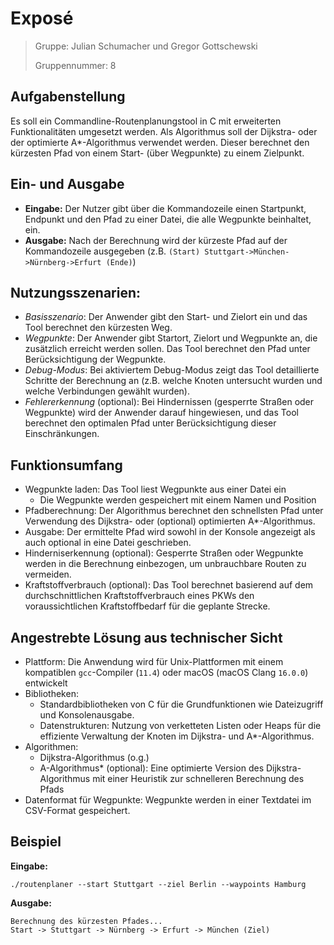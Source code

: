 # Exposé

> Gruppe: Julian Schumacher und Gregor Gottschewski
> 
> Gruppennummer: 8

## Aufgabenstellung

Es soll ein Commandline-Routenplanungstool in C mit erweiterten Funktionalitäten umgesetzt werden. Als Algorithmus soll der Dijkstra- oder der optimierte A*-Algorithmus verwendet werden. Dieser berechnet den kürzesten Pfad von einem Start- (über Wegpunkte) zu einem Zielpunkt.

## Ein- und Ausgabe
* **Eingabe:** Der Nutzer gibt über die Kommandozeile einen Startpunkt, Endpunkt und den Pfad zu einer Datei, die alle Wegpunkte beinhaltet, ein.
* **Ausgabe:** Nach der Berechnung wird der kürzeste Pfad auf der Kommandozeile ausgegeben (z.B. `(Start) Stuttgart->München->Nürnberg->Erfurt (Ende)`)

## Nutzungsszenarien:

* _Basisszenario_: Der Anwender gibt den Start- und Zielort ein und das Tool berechnet den kürzesten Weg.
* _Wegpunkte_: Der Anwender gibt Startort, Zielort und Wegpunkte an, die zusätzlich erreicht werden sollen. Das Tool berechnet den Pfad unter Berücksichtigung der Wegpunkte.
* _Debug-Modus_: Bei aktiviertem Debug-Modus zeigt das Tool detaillierte Schritte der Berechnung an (z.B. welche Knoten untersucht wurden und welche Verbindungen gewählt wurden).
* _Fehlererkennung_ (optional): Bei Hindernissen (gesperrte Straßen oder Wegpunkte) wird der Anwender darauf hingewiesen, und das Tool berechnet den optimalen Pfad unter Berücksichtigung dieser Einschränkungen.

## Funktionsumfang

* Wegpunkte laden: Das Tool liest Wegpunkte aus einer Datei ein
  * Die Wegpunkte werden gespeichert mit einem Namen und Position
* Pfadberechnung: Der Algorithmus berechnet den schnellsten Pfad unter Verwendung des Dijkstra- oder (optional) optimierten A*-Algorithmus.
* Ausgabe: Der ermittelte Pfad wird sowohl in der Konsole angezeigt als auch optional in eine Datei geschrieben.
* Hinderniserkennung (optional): Gesperrte Straßen oder Wegpunkte werden in die Berechnung einbezogen, um unbrauchbare Routen zu vermeiden.
* Kraftstoffverbrauch (optional): Das Tool berechnet basierend auf dem durchschnittlichen Kraftstoffverbrauch eines PKWs den voraussichtlichen Kraftstoffbedarf für die geplante Strecke.

## Angestrebte Lösung aus technischer Sicht

* Plattform: Die Anwendung wird für Unix-Plattformen mit einem kompatiblen `gcc`-Compiler (`11.4`) oder macOS (macOS Clang `16.0.0`) entwickelt
* Bibliotheken:
  * Standardbibliotheken von C für die Grundfunktionen wie Dateizugriff und Konsolenausgabe.
  * Datenstrukturen: Nutzung von verketteten Listen oder Heaps für die effiziente Verwaltung der Knoten im Dijkstra- und A*-Algorithmus.
* Algorithmen:
  * Dijkstra-Algorithmus (o.g.)
  * A-Algorithmus* (optional): Eine optimierte Version des Dijkstra-Algorithmus mit einer Heuristik zur schnelleren Berechnung des Pfads
* Datenformat für Wegpunkte: Wegpunkte werden in einer Textdatei im CSV-Format gespeichert.

## Beispiel

**Eingabe:**

```
./routenplaner --start Stuttgart --ziel Berlin --waypoints Hamburg
```

**Ausgabe:**

```
Berechnung des kürzesten Pfades...
Start -> Stuttgart -> Nürnberg -> Erfurt -> München (Ziel)

```